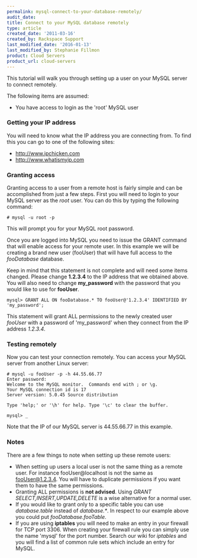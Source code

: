 ```yaml
---
permalink: mysql-connect-to-your-database-remotely/
audit_date:
title: Connect to your MySQL database remotely
type: article
created_date: '2011-03-16'
created_by: Rackspace Support
last_modified_date: '2016-01-13'
last_modified_by: Stephanie Fillmon
product: Cloud Servers
product_url: cloud-servers
---
```


This tutorial will walk you through setting up a user on your MySQL
server to connect remotely.

The following items are assumed:

-   You have access to login as the 'root' MySQL user

### Getting your IP address

You will need to know what the IP address you are connecting from. To
find this you can go to one of the following sites:

-   <http://www.ipchicken.com>
-   <http://www.whatismyip.com>

### Granting access

Granting access to a user from a remote host is fairly simple and can be
accomplished from just a few steps. First you will need to login to your
MySQL server as the *root* user. You can do this by typing the following
command:

    # mysql -u root -p

This will prompt you for your MySQL root password.

Once you are logged into MySQL you need to issue the GRANT command that
will enable access for your remote user. In this example we will be
creating a brand new user (fooUser) that will have full access to the
*fooDatabase* database.

Keep in mind that this statement is not complete and will need some
items changed. Please change **1.2.3.4** to the IP address that we
obtained above. You will also need to change **my_password** with the
password that you would like to use for **fooUser**.

    mysql> GRANT ALL ON fooDatabase.* TO fooUser@'1.2.3.4' IDENTIFIED BY 'my_password';

This statement will grant ALL permissions to the newly created user
*fooUser* with a password of 'my_password' when they connect from the
IP address *1.2.3.4*.

### Testing remotely

Now you can test your connection remotely. You can access your MySQL
server from another Linux server:

    # mysql -u fooUser -p -h 44.55.66.77
    Enter password:
    Welcome to the MySQL monitor.  Commands end with ; or \g.
    Your MySQL connection id is 17
    Server version: 5.0.45 Source distribution

    Type 'help;' or '\h' for help. Type '\c' to clear the buffer.

    mysql> _

Note that the IP of our MySQL server is 44.55.66.77 in this example.

### Notes

There are a few things to note when setting up these remote users:

-   When setting up users a local user is not the same thing as a
    remote user. For instance fooUser@localhost is not the same
    as fooUser@1.2.3.4. You will have to duplicate permissions if you
    want them to have the same permissions.
-   Granting ALL permissions is **not advised**. Using *GRANT
    SELECT,INSERT,UPDATE,DELETE* is a wise alternative for a
    normal user.
-   If you would like to grant only to a specific table you can use
    *database.table* instead of *database.\**. In respect to our example
    above you could put *fooDatabase.fooTable*.
-   If you are using **iptables** you will need to make an entry in your
    firewall for TCP port 3306. When creating your firewall rule you can
    simply use the name 'mysql' for the port number. Search our wiki for
    *iptables* and you will find a list of common rule sets which
    include an entry for MySQL.
